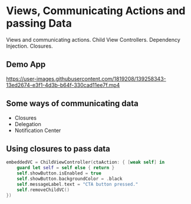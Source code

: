 # Views, Communicating Actions and passing Data

Views and communicating actions. Child View Controllers. Dependency Injection. Closures.

## Demo App

https://user-images.githubusercontent.com/1819208/139258343-13ed2674-e3f1-4d3b-b64f-330cad11ee7f.mp4

## Some ways of communicating data 

* Closures 
* Delegation 
* Notification Center

## Using closures to pass data 

```swift 
embeddedVC = ChildViewController(ctaAction: { [weak self] in
    guard let self = self else { return }
    self.showButton.isEnabled = true
    self.showButton.backgroundColor = .black
    self.messageLabel.text = "CTA button pressed."
    self.removeChildVC()
})
```
